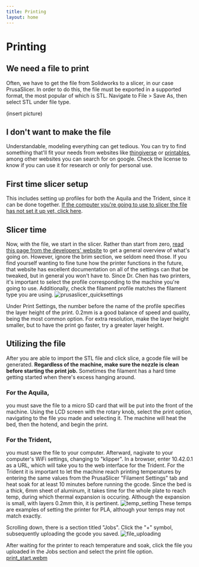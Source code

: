 ```yaml
---
title: Printing
layout: home
---
```


# Printing
## We need a file to print
Often, we have to get the file from Solidworks to a slicer, in our case PrusaSlicer. In order to do this, the file must be exported in a supported format, the most popular of which is STL. Navigate to File > Save As, then select STL under file type.

(insert picture)

## I don't want to make the file
Understandable, modeling everything can get tedious. You can try to find something that'll fit your needs from websites like [thingiverse] or [printables], among other websites you can search for on google. Check the license to know if you can use it for research or only for personal use.

## First time slicer setup
This includes setting up profiles for both the Aquila and the Trident, since it can be done together. [If the computer you're going to use to slicer the file has not set it up yet, click here].

## Slicer time
Now, with the file, we start in the slicer. Rather than start from zero, [read this page from the developers' website] to get a general overview of what's going on. However, ignore the brim section, we seldom need those. If you find yourself wanting to fine tune how the printer functions in the future, that website has excellent documentation on all of the settings can that be tweaked, but in general you won't have to. Since Dr. Chen has two printers, it's important to select the profile corresponding to the machine you're going to use. Additionally, check the filament profile matches the filament type you are using.
![prusaslicer_quicksettings](https://github.com/intervade/trident-walkthrough/assets/93929298/06a69dad-b21b-44e1-b17e-9979647063ca)

Under Print Settings, the number before the name of the profile specifies the layer height of the print. 0.2mm is a good balance of speed and quality, being the most common option. For extra resolution, make the layer height smaller, but to have the print go faster, try a greater layer height.

## Utilizing the file
After you are able to import the STL file and click slice, a gcode file will be generated. **Regardless of the machine, make sure the nozzle is clean before starting the print job.** Sometimes the filament has a hard time getting started when there's excess hanging around.

### For the Aquila,
you must save the file to a micro SD card that will be put into the front of the machine. Using the LCD screen with the rotary knob, select the print option, navigating to the file you made and selecting it. The machine will heat the bed, then the hotend, and begin the print.

### For the Trident,
you must save the file to your computer. Afterward, nagivate to your computer's WiFi settings, changing to "klipper". In a browser, enter 10.42.0.1 as a URL, which will take you to the web interface for the Trident. For the Trident it is important to let the machine reach printing temperatures by entering the same values from the PrusaSlicer "Filament Settings" tab and heat soak for at least 10 minutes before running the gcode. Since the bed is a thick, 6mm sheet of aluminum, it takes time for the whole plate to reach temp, during which thermal expansion is occuring. Although the expansion is small, with layers 0.2mm thin, it is pertinent.
![temp_setting](https://github.com/intervade/trident-walkthrough/assets/93929298/4c3bfbea-9653-4508-80a7-9cf7c07be171)
These temps are examples of setting the printer for PLA, although your temps may not match exactly.

Scrolling down, there is a section titled "Jobs". Click the "+" symbol, subsequently uploading the gcode you saved.
![file_uploading](https://github.com/intervade/trident-walkthrough/assets/93929298/2e9cf87e-b678-4bd1-9a82-09f5d2e124b6)

After waiting for the printer to reach temperature and soak, click the file you uploaded in the Jobs section and select the print file option.
[print_start.webm](https://github.com/intervade/trident-walkthrough/assets/93929298/ddaf66a4-ea99-4522-b5c6-f5bca6016024)


[read this page from the developers' website]: https://help.prusa3d.com/article/first-print-with-prusaslicer_1753
[If the computer you're going to use to slicer the file has not set it up yet, click here]: https://intervade.github.io/trident-walkthrough/slicer_setup.html
[thingiverse]: https://www.thingiverse.com
[printables]: https://www.printables.com
